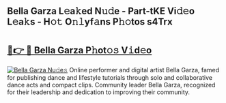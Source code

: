 ## Bella Garza L𝚎a𝚔ed N𝚞𝚍e - Part-tKE Vi𝚍𝚎o L𝚎a𝚔s - H𝚘𝚝 O𝚗𝚕yf𝚊ns P𝚑𝚘tos s4Trx

# <h2><a href="http://kfcbqtv.oniu.top/?m=Bella+Garza">🔗👉 🔴 Bella Garza P𝚑ot𝚘𝚜 V𝚒d𝚎o</a></h2>

[![Bella Garza Nu𝚍e𝚜](https://i.imgur.com/0qMVB7G.gif)](http://kfcbqtv.oniu.top/?m=Bella+Garza)
Online performer and digital artist Bella Garza, famed for publishing dance and lifestyle tutorials through solo and collaborative dance acts and compact clips. Community leader Bella Garza, recognized for their leadership and dedication to improving their community.  

